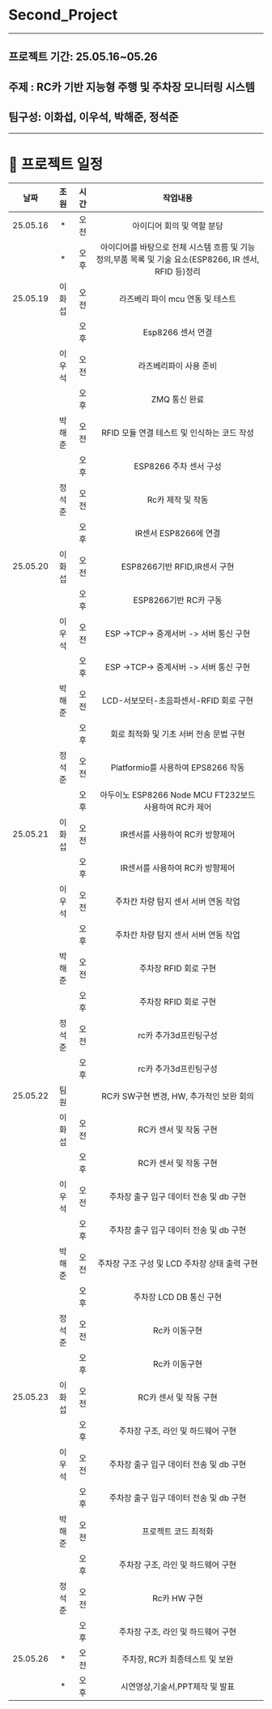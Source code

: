 # Second_Project

------------------------------------------------------------
## 프로젝트 기간: 25.05.16~05.26
## 주제 : RC카 기반 지능형 주행 및 주차장 모니터링 시스템
## 팀구성: 이화섭, 이우석, 박해준, 정석준

-------------------------------------------------------
# 📅 프로젝트 일정
|날짜|조원|시간|작업내용|
|:---------:|:--------:|:-------:|:-------:|
|25.05.16|*|오전|아이디어 회의 및 역할 분담|
||*|오후|아이디어를 바탕으로 전체 시스템 흐름 및 기능 정의,부품 목록 및 기술 요소(ESP8266, IR 센서, RFID 등)정리|
|25.05.19|이화섭|오전|라즈베리 파이 mcu 연동 및 테스트|
|||오후|Esp8266 센서 연결|
||이우석|오전|라즈베리파이 사용 준비|
|||오후|ZMQ 통신 완료|
||박해준|오전|RFID 모듈 연결 테스트 및 인식하는 코드 작성|
|||오후|ESP8266 주차 센서 구성|
||정석준|오전|Rc카 제작 및 작동|
|||오후|IR센서 ESP8266에 연결|
|25.05.20|이화섭|오전|ESP8266기반 RFID,IR센서 구현|
|||오후|ESP8266기반 RC카 구동|
||이우석|오전| ESP ->TCP-> 중계서버 -> 서버 통신 구현|
|||오후|ESP ->TCP-> 중계서버 -> 서버 통신 구현|
||박해준|오전|LCD-서보모터-초음파센서-RFID 회로 구현|
|||오후|회로 최적화 및 기초 서버 전송 문법 구현|
||정석준|오전|Platformio를 사용하여 EPS8266 작동|
|||오후|아두이노 ESP8266 Node MCU FT232보드 사용하여 RC카 제어|
|25.05.21|이화섭|오전|IR센서를 사용하여 RC카 방향제어|
|||오후|IR센서를 사용하여 RC카 방향제어|
||이우석|오전| 주차칸 차량 탐지 센서 서버 연동 작업|
|||오후|주차칸 차량 탐지 센서 서버 연동 작업|
||박해준|오전|주차장 RFID 회로 구현|
|||오후|주차장 RFID 회로 구현|
||정석준|오전|rc카 추가3d프린팅구성|
|||오후|rc카 추가3d프린팅구성|
|25.05.22|팀원||RC카 SW구현 변경, HW, 추가적인 보완 회의|
||이화섭|오전|RC카 센서 및 작동 구현|
|||오후|RC카 센서 및 작동 구현|
||이우석|오전|주차장 출구 입구 데이터 전송 및 db 구현|
|||오후|주차장 출구 입구 데이터 전송 및 db 구현|
||박해준|오전|주차장 구조 구성 및 LCD 주차장 상태 출력 구현|
|||오후|주차장 LCD DB 통신 구현|
||정석준|오전|Rc카 이동구현|
|||오후|Rc카 이동구현|
|25.05.23|이화섭|오전|RC카 센서 및 작동 구현|
|||오후|주차장 구조, 라인 및 하드웨어 구현|
||이우석|오전|주차장 출구 입구 데이터 전송 및 db 구현|
|||오후|주차장 출구 입구 데이터 전송 및 db 구현|
||박해준|오전|프로젝트 코드 최적화|
|||오후|주차장 구조, 라인 및 하드웨어 구현|
||정석준|오전|Rc카 HW 구현|
|||오후|주차장 구조, 라인 및 하드웨어 구현|
|25.05.26|*|오전|주차장, RC카 최종테스트 및 보완|
||*|오후|시연영상,기술서,PPT제작 및 발표|
